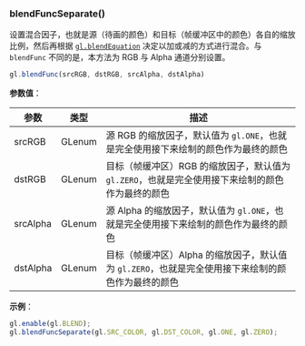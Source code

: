 ### blendFuncSeparate()

设置混合因子，也就是源（待画的颜色）和目标（帧缓冲区中的颜色）各自的缩放比例，然后再根据 [`gl.blendEquation`](#blendEquation) 决定以加或减的方式进行混合。与 `blendFunc` 不同的是，本方法为 RGB 与 Alpha 通道分别设置。

```js
gl.blendFunc(srcRGB, dstRGB, srcAlpha, dstAlpha)
```

**参数值**：

|参数|类型|描述|
|-|-|-|
|srcRGB|GLenum|源 RGB 的缩放因子，默认值为 `gl.ONE`，也就是完全使用接下来绘制的颜色作为最终的颜色|
|dstRGB|GLenum|目标（帧缓冲区）RGB 的缩放因子，默认值为 `gl.ZERO`，也就是完全使用接下来绘制的颜色作为最终的颜色|
|srcAlpha|GLenum|源 Alpha 的缩放因子，默认值为 `gl.ONE`，也就是完全使用接下来绘制的颜色作为最终的颜色|
|dstAlpha|GLenum|目标（帧缓冲区）Alpha 的缩放因子，默认值为 `gl.ZERO`，也就是完全使用接下来绘制的颜色作为最终的颜色|

**示例**：

```js
gl.enable(gl.BLEND);
gl.blendFuncSeparate(gl.SRC_COLOR, gl.DST_COLOR, gl.ONE, gl.ZERO);
```
